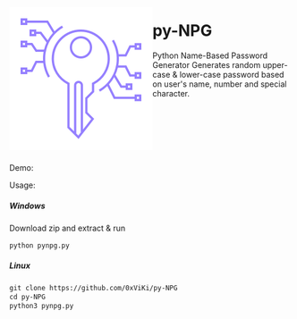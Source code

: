 
<img align='left' src='icon.png'></img>
# py-NPG
Python Name-Based Password Generator
Generates random upper-case & lower-case password based on user's name, number and special character.
</br></br></br></br></br></br></br>

Demo:



Usage:

##### Windows
Download zip and extract & run
```
python pynpg.py
```
##### Linux
```
git clone https://github.com/0xViKi/py-NPG
cd py-NPG 
python3 pynpg.py
```
